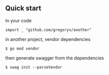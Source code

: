 ## Quick start

In your code

    import _ "github.com/gregoryv/another"

in another project, vendor dependencies

    $ go mod vendor

then generate swagger from the dependencies

    $ swag init --parseVendor 